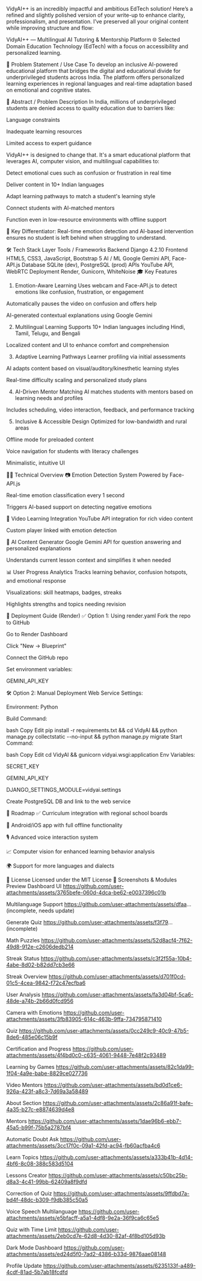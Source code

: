 VidyAI++ is an incredibly impactful and ambitious EdTech solution! Here’s a refined and slightly polished version of your write-up to enhance clarity, professionalism, and presentation. I’ve preserved all your original content while improving structure and flow:

VidyAI++ — Multilingual AI Tutoring & Mentorship Platform
🌐 Selected Domain
Education Technology (EdTech) with a focus on accessibility and personalized learning.



🧩 Problem Statement / Use Case
To develop an inclusive AI-powered educational platform that bridges the digital and educational divide for underprivileged students across India. The platform offers personalized learning experiences in regional languages and real-time adaptation based on emotional and cognitive states.

🧠 Abstract / Problem Description
In India, millions of underprivileged students are denied access to quality education due to barriers like:

Language constraints

Inadequate learning resources

Limited access to expert guidance

VidyAI++ is designed to change that. It's a smart educational platform that leverages AI, computer vision, and multilingual capabilities to:

Detect emotional cues such as confusion or frustration in real time

Deliver content in 10+ Indian languages

Adapt learning pathways to match a student's learning style

Connect students with AI-matched mentors

Function even in low-resource environments with offline support

📌 Key Differentiator: Real-time emotion detection and AI-based intervention ensures no student is left behind when struggling to understand.

🛠️ Tech Stack
Layer	Tools / Frameworks
Backend	Django 4.2.10
Frontend	HTML5, CSS3, JavaScript, Bootstrap 5
AI / ML	Google Gemini API, Face-API.js
Database	SQLite (dev), PostgreSQL (prod)
APIs	YouTube API, WebRTC
Deployment	Render, Gunicorn, WhiteNoise
🎓 Key Features
1. Emotion-Aware Learning
Uses webcam and Face-API.js to detect emotions like confusion, frustration, or engagement

Automatically pauses the video on confusion and offers help

AI-generated contextual explanations using Google Gemini

2. Multilingual Learning
Supports 10+ Indian languages including Hindi, Tamil, Telugu, and Bengali

Localized content and UI to enhance comfort and comprehension

3. Adaptive Learning Pathways
Learner profiling via initial assessments

AI adapts content based on visual/auditory/kinesthetic learning styles

Real-time difficulty scaling and personalized study plans

4. AI-Driven Mentor Matching
AI matches students with mentors based on learning needs and profiles

Includes scheduling, video interaction, feedback, and performance tracking

5. Inclusive & Accessible Design
Optimized for low-bandwidth and rural areas

Offline mode for preloaded content

Voice navigation for students with literacy challenges

Minimalistic, intuitive UI

🧑‍💻 Technical Overview
📷 Emotion Detection System
Powered by Face-API.js

Real-time emotion classification every 1 second

Triggers AI-based support on detecting negative emotions

🎥 Video Learning Integration
YouTube API integration for rich video content

Custom player linked with emotion detection

🤖 AI Content Generator
Google Gemini API for question answering and personalized explanations

Understands current lesson context and simplifies it when needed

📊 User Progress Analytics
Tracks learning behavior, confusion hotspots, and emotional response

Visualizations: skill heatmaps, badges, streaks

Highlights strengths and topics needing revision

🚀 Deployment Guide (Render)
✅ Option 1: Using render.yaml
Fork the repo to GitHub

Go to Render Dashboard

Click "New → Blueprint"

Connect the GitHub repo

Set environment variables:

GEMINI_API_KEY

🛠️ Option 2: Manual Deployment
Web Service Settings:

Environment: Python

Build Command:

bash
Copy
Edit
pip install -r requirements.txt &&
cd VidyAI &&
python manage.py collectstatic --no-input &&
python manage.py migrate
Start Command:

bash
Copy
Edit
cd VidyAI && gunicorn vidyai.wsgi:application
Env Variables:

SECRET_KEY

GEMINI_API_KEY

DJANGO_SETTINGS_MODULE=vidyai.settings

Create PostgreSQL DB and link to the web service

🔭 Roadmap
✅ Curriculum integration with regional school boards

📱 Android/iOS app with full offline functionality

🎙️ Advanced voice interaction system

📈 Computer vision for enhanced learning behavior analysis

🌍 Support for more languages and dialects

📜 License
Licensed under the MIT License
📸 Screenshots & Modules Preview
Dashboard UI
https://github.com/user-attachments/assets/3765befe-060d-4dca-be62-e0037396c01b

Multilanguage Support
https://github.com/user-attachments/assets/dfaa... (incomplete, needs update)

Generate Quiz
https://github.com/user-attachments/assets/f3f79... (incomplete)

Math Puzzles
https://github.com/user-attachments/assets/52d8acf4-7f62-49d8-912e-c2606dedb214

Streak Status
https://github.com/user-attachments/assets/c3f2f55a-10b4-4abe-8d02-b82dd7cb3e66

Streak Overview
https://github.com/user-attachments/assets/d701f0cd-01c5-4cea-9842-f72c47ecfba6

User Analysis
https://github.com/user-attachments/assets/fa3d04bf-5ca6-48de-a74b-2b66d0fcd956

Camera with Emotions
https://github.com/user-attachments/assets/3fb83905-614c-463b-9ffa-734795871410

Quiz
https://github.com/user-attachments/assets/0cc249c9-40c9-47b5-8de6-485e06c15b9f

Certification and Progress
https://github.com/user-attachments/assets/4f4bd0c0-c635-4061-9448-7e48f2c93489

Learning by Games
https://github.com/user-attachments/assets/82c1da99-1f04-4a9e-babe-8829ce027736

Video Mentors
https://github.com/user-attachments/assets/bd0d1ce6-926a-423f-a8c3-7d69a3a58489

About Section
https://github.com/user-attachments/assets/2c86a91f-bafe-4a35-b27c-e8874639d4e8

Mentors
https://github.com/user-attachments/assets/1dae96b6-ebb7-45a5-b99f-75b5a2787bf4

Automatic Doubt Ask
https://github.com/user-attachments/assets/3cc17f0c-09a1-42fd-ac94-fb60acfba4c6

Learn Topics
https://github.com/user-attachments/assets/a333b41b-4d14-4bf6-8c08-388c583d5104

Lessons Creator
https://github.com/user-attachments/assets/c50bc25b-d8a3-4c41-99bb-62409a8f9dfd

Correction of Quiz
https://github.com/user-attachments/assets/9ffdbd7a-bd4f-48dc-b309-f9db385c50a5

Voice Speech Multilanguage
https://github.com/user-attachments/assets/e5bfacff-a5a1-4df8-9e2a-36f9ca6c65e5

Quiz with Time Limit
https://github.com/user-attachments/assets/2eb0cd7e-62d8-4d30-82af-4f8bd105d93b

Dark Mode Dashboard
https://github.com/user-attachments/assets/ed24d5f0-7ad2-4386-b33d-9876aae08148

Profile Update
https://github.com/user-attachments/assets/6235133f-a489-4cdf-81ad-5b7ab18fcdfd

